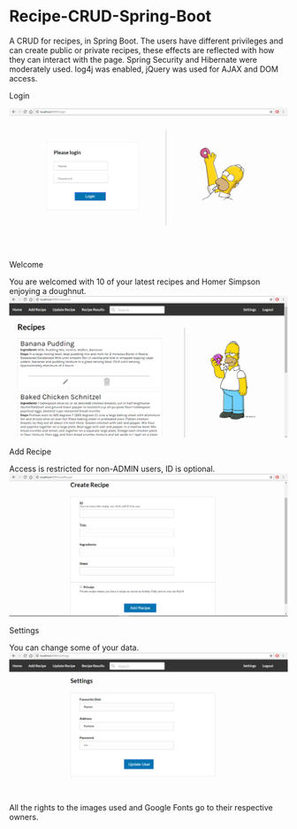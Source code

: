 # Recipe-CRUD-Spring-Boot
A CRUD for recipes, in Spring Boot. The users have different privileges and can create public or private recipes,
these effects are reflected with how they can interact with the page. Spring Security and Hibernate were moderately 
used. log4j was enabled, jQuery was used for AJAX and DOM access. 


Login

![alt text](https://github.com/AndiBraimllari/Recipe-CRUD-Spring-Boot/blob/master/rec0.PNG)

Welcome

You are welcomed with 10 of your latest recipes and Homer Simpson enjoying a doughnut.
![alt text](https://github.com/AndiBraimllari/Recipe-CRUD-Spring-Boot/blob/master/rec1.PNG)

Add Recipe

Access is restricted for non-ADMIN users, ID is optional.
![alt text](https://github.com/AndiBraimllari/Recipe-CRUD-Spring-Boot/blob/master/rec2.PNG)

Settings 

You can change some of your data.
![alt text](https://github.com/AndiBraimllari/Recipe-CRUD-Spring-Boot/blob/master/rec3.PNG)


All the rights to the images used and Google Fonts go to their respective owners.
